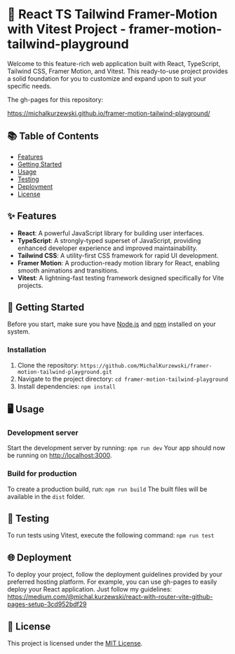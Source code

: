 # 🚀 React TS Tailwind Framer-Motion with Vitest Project - framer-motion-tailwind-playground

Welcome to this feature-rich web application built with React, TypeScript, Tailwind CSS, Framer Motion, and Vitest. This ready-to-use project provides a solid foundation for you to customize and expand upon to suit your specific needs.

The gh-pages for this repository:

https://michalkurzewski.github.io/framer-motion-tailwind-playground/
## 📚 Table of Contents

- [Features](#-features)
- [Getting Started](#-getting-started)
- [Usage](#-usage)
- [Testing](#-testing)
- [Deployment](#-deployment)
- [License](#-license)

## ✨ Features

- **React**: A powerful JavaScript library for building user interfaces.
- **TypeScript**: A strongly-typed superset of JavaScript, providing enhanced developer experience and improved maintainability.
- **Tailwind CSS**: A utility-first CSS framework for rapid UI development.
- **Framer Motion**: A production-ready motion library for React, enabling smooth animations and transitions.
- **Vitest**: A lightning-fast testing framework designed specifically for Vite projects.

## 🚀 Getting Started

Before you start, make sure you have [Node.js](https://nodejs.org/) and [npm](https://www.npmjs.com/) installed on your system.

### Installation

1. Clone the repository:
`https://github.com/MichalKurzewski/framer-motion-tailwind-playground.git`
2. Navigate to the project directory:
`cd framer-motion-tailwind-playground`
3. Install dependencies:
`npm install`

## 🖥️ Usage

### Development server

Start the development server by running:
`npm run dev`
Your app should now be running on [http://localhost:3000](http://localhost:3000).

### Build for production

To create a production build, run:
`npm run build`
The built files will be available in the `dist` folder.

## 🧪 Testing

To run tests using Vitest, execute the following command:
`npm run test`

## 🌐 Deployment

To deploy your project, follow the deployment guidelines provided by your preferred hosting platform. For example, you can use gh-pages to easily deploy your React application.
Just follow my guidelines:
https://medium.com/@michal.kurzewski/react-with-router-vite-github-pages-setup-3cd952bdf29


## 📄 License

This project is licensed under the [MIT License](LICENSE).
